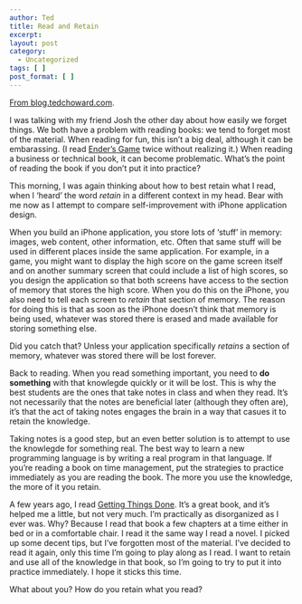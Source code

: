 ```yaml
---
author: Ted
title: Read and Retain
excerpt:
layout: post
category:
  - Uncategorized
tags: [ ]
post_format: [ ]
---
```

[From blog.tedchoward.com][1]. 

I was talking with my friend Josh the other day about how easily we forget things. We both have a problem with reading books: we tend to forget most of the material. When reading for fun, this isn’t a big deal, although it can be embarassing. (I read [Ender’s Game][2] twice without realizing it.) When reading a business or technical book, it can become problematic. What’s the point of reading the book if you don’t put it into practice?

This morning, I was again thinking about how to best retain what I read, when I ‘heard’ the word *retain* in a different context in my head. Bear with me now as I attempt to compare self-improvement with iPhone application design.

When you build an iPhone application, you store lots of ‘stuff’ in memory: images, web content, other information, etc. Often that same stuff will be used in different places inside the same application. For example, in a game, you might want to display the high score on the game screen itself and on another summary screen that could include a list of high scores, so you design the application so that both screens have access to the section of memory that stores the high score. When you do this on the iPhone, you also need to tell each screen to *retain* that section of memory. The reason for doing this is that as soon as the iPhone doesn’t think that memory is being used, whatever was stored there is erased and made available for storing something else.

Did you catch that? Unless your application specifically *retains* a section of memory, whatever was stored there will be lost forever.

Back to reading. When you read something important, you need to **do something** with that knowlegde quickly or it will be lost. This is why the best students are the ones that take notes in class and when they read. It’s not necessarily that the notes are beneficial later (although they often are), it’s that the act of taking notes engages the brain in a way that casues it to retain the knowledge.

Taking notes is a good step, but an even better solution is to attempt to use the knowlegde for something real. The best way to learn a new programming language is by writing a real program in that language. If you’re reading a book on time management, put the strategies to practice immediately as you are reading the book. The more you use the knowledge, the more of it you retain.

A few years ago, I read [Getting Things Done][3]. It’s a great book, and it’s helped me a little, but not very much. I’m practically as disorganized as I ever was. Why? Because I read that book a few chapters at a time either in bed or in a comfortable chair. I read it the same way I read a novel. I picked up some decent tips, but I’ve forgotten most of the material. I’ve decided to read it again, only this time I’m going to play along as I read. I want to retain and use all of the knowledge in that book, so I’m going to try to put it into practice immediately. I hope it sticks this time.

What about you? How do you retain what you read?

 [1]: http://blog.tedchoward.com/stories/2011/09/13/readAndRetain.html
 [2]: http://www.amazon.com/Enders-Game-Ender-Book-1/dp/0812550706
 [3]: http://www.amazon.com/Getting-Things-Done-Stress-Free-Productivity/dp/0142000280
